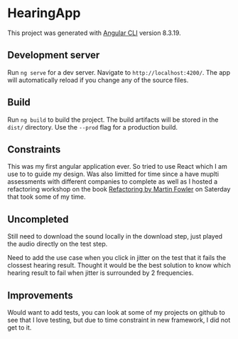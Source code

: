 # HearingApp

This project was generated with [Angular CLI](https://github.com/angular/angular-cli) version 8.3.19.

## Development server

Run `ng serve` for a dev server. Navigate to `http://localhost:4200/`. The app will automatically reload if you change any of the source files.

## Build

Run `ng build` to build the project. The build artifacts will be stored in the `dist/` directory. Use the `--prod` flag for a production build.

## Constraints

This was my first angular application ever. So tried to use React which I am use to to guide my design. Was also limitted for time since a have muplti assessments with different companies to complete as well as I hosted a refactoring workshop on the book [Refactoring by Martin Fowler](https://martinfowler.com/books/refactoring.html) on Saterday that took some of my time.

## Uncompleted

Still need to download the sound locally in the download step, just played the audio directly on the test step.

Need to add the use case when you click in jitter on the test that it fails the clossest hearing result. Thought it would be the best solution to know which hearing result to fail when jitter is surrounded by 2 frequencies.

## Improvements

Would want to add tests, you can look at some of my projects on github to see that I love testing, but due to time constraint in new framework, I did not get to it.
